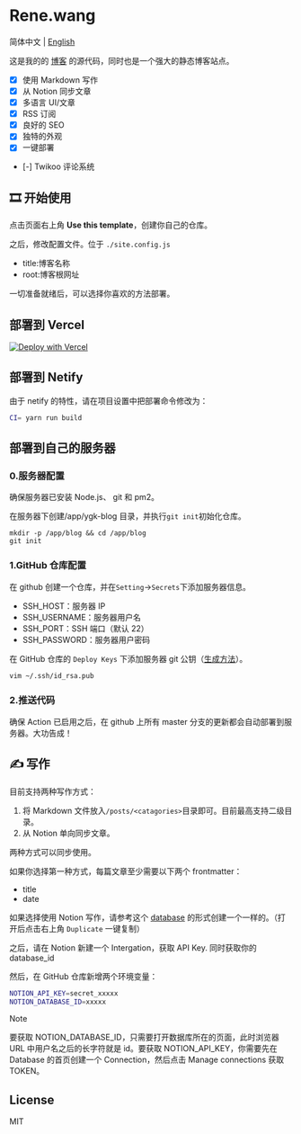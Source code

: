# Rene.wang

简体中文 | [English](./README.en-US.md)

这是我的的 [博客](https://rene.wang) 的源代码，同时也是一个强大的静态博客站点。

-   [x] 使用 Markdown 写作
-   [x] 从 Notion 同步文章
-   [x] 多语言 UI/文章
-   [x] RSS 订阅
-   [x] 良好的 SEO
-   [x] 独特的外观
-   [x] 一键部署
-   [-] Twikoo 评论系统

## 🎞️ 开始使用

点击页面右上角 **Use this template**，创建你自己的仓库。

之后，修改配置文件。位于 `./site.config.js`

-   title:博客名称
-   root:博客根网址

一切准备就绪后，可以选择你喜欢的方法部署。

## 部署到 Vercel

[![Deploy with Vercel](https://vercel.com/button)](https://vercel.com/new/clone?repository-url=https%3A%2F%2Fgithub.com%2FRiverTwilight%2Frene.wang)

## 部署到 Netify

由于 netify 的特性，请在项目设置中把部署命令修改为：

```bash
CI= yarn run build
```

## 部署到自己的服务器

### 0.服务器配置

确保服务器已安装 Node.js、 git 和 pm2。

在服务器下创建/app/ygk-blog 目录，并执行`git init`初始化仓库。

```
mkdir -p /app/blog && cd /app/blog
git init
```

### 1.GitHub 仓库配置

在 github 创建一个仓库，并在`Setting`->`Secrets`下添加服务器信息。

-   SSH_HOST：服务器 IP
-   SSH_USERNAME：服务器用户名
-   SSH_PORT：SSH 端口（默认 22）
-   SSH_PASSWORD：服务器用户密码

在 GitHub 仓库的 `Deploy Keys` 下添加服务器 git 公钥（[生成方法](https://git-scm.com/book/zh/v2/%E6%9C%8D%E5%8A%A1%E5%99%A8%E4%B8%8A%E7%9A%84-Git-%E7%94%9F%E6%88%90-SSH-%E5%85%AC%E9%92%A5)）。

```sh
vim ~/.ssh/id_rsa.pub
```

### 2.推送代码

确保 Action 已启用之后，在 github 上所有 master 分支的更新都会自动部署到服务器。大功告成！

## ✍ 写作

目前支持两种写作方式：

1. 将 Markdown 文件放入`/posts/<catagories>`目录即可。目前最高支持二级目录。
2. 从 Notion 单向同步文章。

两种方式可以同步使用。

如果你选择第一种方式，每篇文章至少需要以下两个 frontmatter：

-   title
-   date

如果选择使用 Notion 写作，请参考这个 [database](https://rivertwilight.notion.site/faf0f2effa1746f8806af0c0df3d7b30?v=7c3efd0a9f7c4b858cee4f3d563b5d89) 的形式创建一个一样的。（打开后点击右上角 `Duplicate` 一键复制）

之后，请在 Notion 新建一个 Intergation，获取 API Key. 同时获取你的 database_id

然后，在 GitHub 仓库新增两个环境变量：

```bash
NOTION_API_KEY=secret_xxxxx
NOTION_DATABASE_ID=xxxxx
```

> [!NOTE]  
> 要获取 NOTION_DATABASE_ID，只需要打开数据库所在的页面，此时浏览器 URL 中用户名之后的长字符就是 id。要获取 NOTION_API_KEY，你需要先在 Database 的首页创建一个 Connection，然后点击 Manage connections 获取 TOKEN。

## License

MIT

